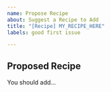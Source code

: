 ```yaml
---
name: Propose Recipe
about: Suggest a Recipe to Add
title: "[Recipe] MY_RECIPE_HERE"
labels: good first issue

---
```


## Proposed Recipe

You should add...
